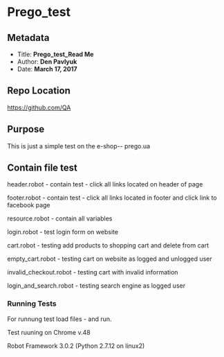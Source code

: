 # Prego_test

## Metadata

* Title: **Prego_test_Read Me**
* Author: **Den Pavlyuk**
* Date: **March 17, 2017**

## Repo Location

https://github.com/QA

## Purpose

This is just a simple test on the  e-shop-- prego.ua


## Contain file test

header.robot  - contain test - click all links located on header of page

footer.robot - contain test - click all links located in footer and click link to facebook page

resource.robot - contain all variables

login.robot - test login form on website

cart.robot - testing add products to shopping cart and delete from cart

empty_cart.robot - testing cart on website as logged and unlogged user

invalid_checkout.robot - testing cart with invalid information

login_and_search.robot - testing search engine as logged user

### Running Tests

For runnung test load files - and run.

Test ruuning on Chrome v.48

Robot Framework 3.0.2 (Python 2.7.12 on linux2)



